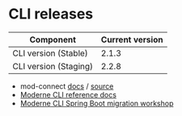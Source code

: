 # CLI releases

| Component             | Current version |
| --------------------- |-----------------|
| CLI version (Stable)  | 2.1.3          |
| CLI version (Staging) | 2.2.8           |

* mod-connect [docs](https://moderneinc.github.io/mod-connect/) / [source](https://github.com/moderneinc/mod-connect)
* [Moderne CLI reference docs](../user-documentation/references/cli-reference.md)
* [Moderne CLI Spring Boot migration workshop](../user-documentation/workshops/spring-boot-migration-workshop/)
